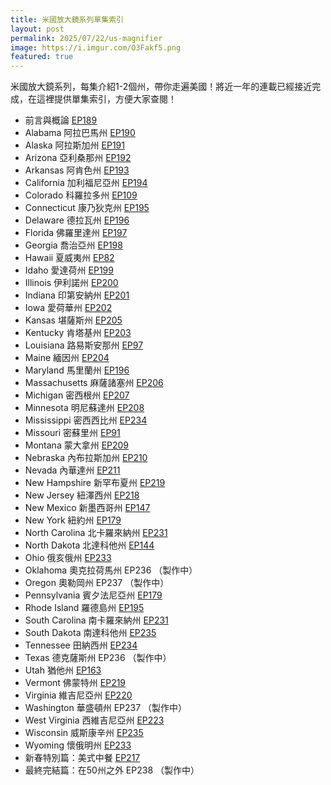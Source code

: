```yaml
---
title: 米國放大鏡系列單集索引
layout: post
permalink: 2025/07/22/us-magnifier
image: https://i.imgur.com/O3Fakf5.png
featured: true
---
```

米國放大鏡系列，每集介紹1-2個州，帶你走遍美國！將近一年的連載已經接近完成，在這裡提供單集索引，方便大家查閱！

* 前言與概論 [EP189](/podcast-ep189)
* Alabama	阿拉巴馬州 [EP190](/podcast-ep190)
* Alaska	阿拉斯加州 [EP191](/podcast-ep191)
* Arizona	亞利桑那州 [EP192](/podcast-ep192)
* Arkansas	阿肯色州 [EP193](/podcast-ep193)
* California	加利福尼亞州 [EP194](/podcast-ep194)
* Colorado	科羅拉多州 [EP109](/podcast-ep109)
* Connecticut	康乃狄克州 [EP195](/podcast-ep195)
* Delaware	德拉瓦州 [EP196](/podcast-ep196)
* Florida	佛羅里達州 [EP197](/podcast-ep197)
* Georgia	喬治亞州 [EP198](/podcast-ep198)
* Hawaii	夏威夷州 [EP82](/podcast-ep082)
* Idaho	愛達荷州 [EP199](/podcast-ep199)
* Illinois	伊利諾州 [EP200](/podcast-ep200)
* Indiana	印第安納州 [EP201](/podcast-ep201)
* Iowa	愛荷華州 [EP202](/podcast-ep202)
* Kansas	堪薩斯州 [EP205](/podcast-ep205)
* Kentucky	肯塔基州 [EP203](/podcast-ep203)
* Louisiana	路易斯安那州 [EP97](/podcast-ep097)
* Maine	緬因州 [EP204](/podcast-ep204)
* Maryland	馬里蘭州 [EP196](/podcast-ep196)
* Massachusetts	麻薩諸塞州 [EP206](/podcast-ep206)
* Michigan	密西根州 [EP207](/podcast-ep207)
* Minnesota	明尼蘇達州 [EP208](/podcast-ep208)
* Mississippi	密西西比州 [EP234](/podcast-ep234)
* Missouri	密蘇里州 [EP91](/podcast-ep091)
* Montana	蒙大拿州 [EP209](/podcast-ep209)
* Nebraska	內布拉斯加州 [EP210](/podcast-ep210)
* Nevada	內華達州 [EP211](/podcast-ep211)
* New Hampshire	新罕布夏州 [EP219](/podcast-ep219)
* New Jersey	紐澤西州 [EP218](/podcast-ep218)
* New Mexico	新墨西哥州 [EP147](/podcast-ep147)
* New York	紐約州 [EP179](/podcast-ep179)
* North Carolina	北卡羅來納州 [EP231](/podcast-ep231)
* North Dakota	北達科他州 [EP144](/podcast-ep144)
* Ohio	俄亥俄州 [EP233](/podcast-ep233)
* Oklahoma	奧克拉荷馬州 EP236 （製作中）
* Oregon	奧勒岡州 EP237 （製作中）
* Pennsylvania	賓夕法尼亞州 [EP179](/podcast-ep179)
* Rhode Island	羅德島州 [EP195](/podcast-ep195)
* South Carolina	南卡羅來納州 [EP231](/podcast-ep231)
* South Dakota	南達科他州 [EP235](/podcast-ep235)
* Tennessee	田納西州 [EP234](/podcast-ep234)
* Texas	德克薩斯州 EP236 （製作中）
* Utah	猶他州 [EP163](/podcast-ep163)
* Vermont	佛蒙特州 [EP219](/podcast-ep219)
* Virginia	維吉尼亞州 [EP220](/podcast-ep220)
* Washington	華盛頓州 EP237 （製作中）
* West Virginia	西維吉尼亞州 [EP223](/podcast-ep223)
* Wisconsin	威斯康辛州 [EP235](/podcast-ep235)
* Wyoming	懷俄明州 [EP233](/podcast-ep233)
* 新春特別篇：美式中餐 [EP217](/podcast-ep217)
* 最終完結篇：在50州之外 EP238 （製作中）
